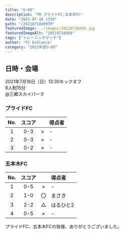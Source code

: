 ```yaml
---
title: "U-09"
description: "TM プライドFC,五本木FC"
date: "2021-07-18 1330"
path: "/20210718U09TM"
featuredImage: ../images/20210718U09.jpg
featuredImageAlt: "20210718U09"
tags: ["トレーニングマッチ"]
author: "FC Esblanco"
category: "2021年度U-09"
---
```


## 日時・会場

2021年7月18日（日）13:30キックオフ<br>
8人制15分<br>
@三郷スカイパーク

### プライドFC

| No.| スコア |   | 得点者  |
|:--:|:------:|:-:|:--------|
| 1  | 0-3 | × |-|
| 2  | 0-3 | × |-|
| 3  | 0-2 | × |-|

<script src="https://adm.shinobi.jp/s/f9835040bccb6582c56df68b8f5ecca7"></script>

### 五本木FC

| No.| スコア |   | 得点者  |
|:--:|:------:|:-:|:--------|
| 1  | 0-5 | × |-|
| 2  | 1-0 | 〇 |まさき|
| 3  | 2-2 | △ |はるひと2|
| 4  | 0-5 | × |-|

プライドFC、五本木FCの皆様、ありがとうございました。
